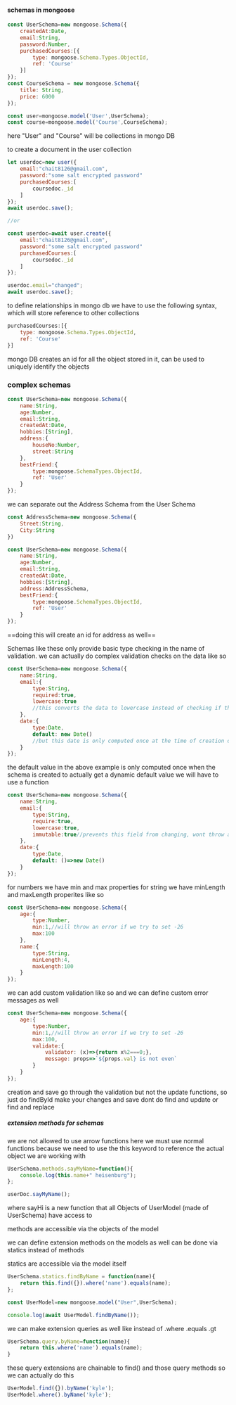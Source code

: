 #### schemas in mongoose
```js
const UserSchema=new mongoose.Schema({
	createdAt:Date,
	email:String,
	password:Number,
	purchasedCourses:[{
		type: mongoose.Schema.Types.ObjectId,
		ref: 'Course'
	}]
});
const CourseSchema = new mongoose.Schema({
	title: String,
	price: 6000
});

const user=mongoose.model('User',UserSchema);
const course=mongoose.model('Course',CourseSchema);
```

here "User" and "Course" will be collections in mongo DB

to create a document in the user collection
```js
let userdoc=new user({
	email:"chait8126@gmail.com",
	password:"some salt encrypted password"
	purchasedCourses:[
		coursedoc._id
	]
});
await userdoc.save();

//or

const userdoc=await user.create({
	email:"chait8126@gmail.com",
	password:"some salt encrypted password"
	purchasedCourses:[
		coursedoc._id
	]
});

userdoc.email="changed";
await userdoc.save();
```

to define relationships in mongo db  we have to use the following syntax, which will store reference to other collections
```js
purchasedCourses:[{
	type: mongoose.Schema.Types.ObjectId,
	ref: 'Course'
}]
```
mongo DB creates an id for all the object stored in it, can be used to uniquely identify the objects
### complex schemas
```js
const UserSchema=new mongoose.Schema({
	name:String,
	age:Number,
	email:String,
	createdAt:Date,
	hobbies:[String],
	address:{
		houseNo:Number,
		street:String
	},
	bestFriend:{
		type:mongoose.SchemaTypes.ObjectId,
		ref: 'User'
	}
});
```

we can separate out the Address Schema from the User Schema
```js
const AddressSchema=new mongoose.Schema({
	Street:String,
	City:String
})

const UserSchema=new mongoose.Schema({
	name:String,
	age:Number,
	email:String,
	createdAt:Date,
	hobbies:[String],
	address:AddressSchema,
	bestFriend:{
		type:mongoose.SchemaTypes.ObjectId,
		ref: 'User'
	}
});
```

==doing this will create an id for address as well==

Schemas like these only provide basic type checking in the name of validation. we can actually do complex validation checks on the data like so
```js
const UserSchema=new mongoose.Schema({
	name:String,
	email:{
		type:String,
		required:true,
		lowercase:true
		//this converts the data to lowercase instead of checking if the data is lowercase
	},
	date:{
		type:Date,
		default: new Date()
		//but this date is only computed once at the time of creation of this schema for dynamic default values use ()=>{}
	}
});
```
the default value in the above example is only computed once when the schema is created to actually get a dynamic default value we will have to use a function
```js
const UserSchema=new mongoose.Schema({
	name:String,
	email:{
		type:String,
		require:true,
		lowercase:true,
		immutable:true//prevents this field from changing, wont throw an error just wont save to database
	},
	date:{
		type:Date,
		default: ()=>new Date()
	}
});
```

for numbers we have min and max properties for string we have minLength and maxLength properites like so
```js
const UserSchema=new mongoose.Schema({
	age:{
		type:Number,
		min:1,//will throw an error if we try to set -26
		max:100
	},
	name:{
		type:String,
		minLength:4,
		maxLength:100
	}
});
```

we can add custom validation like so and we can define custom error messages as well
```js
const UserSchema=new mongoose.Schema({
	age:{
		type:Number,
		min:1,//will throw an error if we try to set -26
		max:100,
		validate:{
			validator: (x)=>{return x%2===0;},
			message: props=>`${props.val} is not even`
		}
	}
});
```
creation and save go through the validation but not the update functions, 
so just do findById make your changes and save dont do find and update or find and replace

##### extension methods for schemas
we are not allowed to use arrow functions here we must use normal functions because we need to use the this keyword to reference the actual object we are working with
```jsx
UserSchema.methods.sayMyName=function(){
	console.log(this.name+" heisenburg");
};

userDoc.sayMyName();
```
where sayHi is a new function that all Objects of UserModel (made of UserSchema) have access to

methods are accessible via the objects of the model

we can define extension methods on the models as well can be done via statics instead of methods

statics are accessible via the model itself

```jsx
UserSchema.statics.findByName = function(name){
	return this.find({}).where('name').equals(name);
};

const UserModel=new mongoose.model("User",UserSchema);

console.log(await UserModel.findByName());

```

we can make extension queries as well like instead of .where .equals .gt

```jsx
UserSchema.query.byName=function(name){
	return this.where('name').equals(name);
}
```

these query extensions are chainable to find() and those query methods so we can actually do this

```jsx
UserModel.find({}).byName('kyle');
UserModel.where().byName('kyle');
```